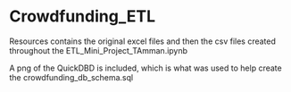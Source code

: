 # Crowdfunding_ETL

Resources contains the original excel files and then the csv files created throughout the ETL_Mini_Project_TAmman.ipynb

A png of the QuickDBD is included, which is what was used to help create the crowdfunding_db_schema.sql
